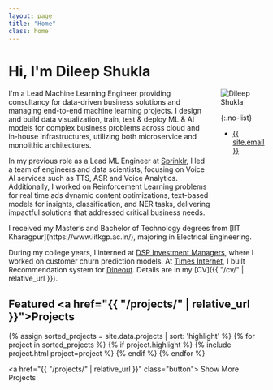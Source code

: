 ```yaml
---
layout: page
title: "Home"
class: home
---
```


# Hi, I'm Dileep Shukla

<div class="columns" markdown="1">

<div class="intro" markdown="1">
I'm a Lead Machine Learning Engineer providing consultancy for data-driven business solutions and managing end-to-end machine learning projects. I design and build data visualization, train, test & deploy ML & AI models for complex business problems across cloud and in-house infrastructures, utilizing both microservice and monolithic architectures.

In my previous role as a Lead ML Engineer at [Sprinklr](https://www.sprinklr.com/), I led a team of engineers and data scientists, focusing on Voice AI services such as TTS, ASR and Voice Analytics. Additionally, I worked on Reinforcement Learning problems for real time ads dynamic content optimizations, text-based models for insights, classification, and NER tasks, delivering impactful solutions that addressed critical business needs.

</div>

<div class="me" markdown="1">
<picture>
  <source srcset='/images/dileepshukla.webp' type='image/webp' />
  <img
    src='/images/dileepshukla.jpg'
    alt='Dileep Shukla'>
</picture>

{:.no-list}
* <a href="mailto:{{ site.email }}">{{ site.email }}</a>
</div>

</div>
I received my Master’s and Bachelor of Technology degrees from [IIT Kharagpur](https://www.iitkgp.ac.in/), majoring in Electrical Engineering.

During my college years, I interned at [DSP Investment Managers](https://www.dspim.com/), where I worked on customer churn prediction models. At [Times Internet](https://timesinternet.in/), I built Recommendation system for [Dineout](https://www.dineout.co.in). Details are in my [CV]({{ "/cv/" | relative_url }}).

## Featured <a href="{{ "/projects/" | relative_url }}">Projects</a>

<div class="featured-projects">
  {% assign sorted_projects = site.data.projects | sort: 'highlight' %}
  {% for project in sorted_projects %}
    {% if project.highlight %}
      {% include project.html project=project %}
    {% endif %}
  {% endfor %}
</div>

<a href="{{ "/projects/" | relative_url }}" class="button">
  <i class="fas fa-chevron-circle-right"></i>
  Show More Projects
</a>

<!-- ## Featured <a href="{{ "/publications/" | relative_url }}">Publications</a>

<div class="featured-publications">
  {% assign sorted_publications = site.publications | sort: 'year' | reverse %}
  {% for pub in sorted_publications %}
    {% if pub.highlight %}
      <a href="{{ pub.pdf }}" class="publication">
        <strong>{{ pub.title }}</strong>
        <span class="authors">{% for author in pub.authors %}{{ author }}{% unless forloop.last %}, {% endunless %}{% endfor %}</span>.
        <i>{% if pub.venue %}{{ pub.venue }}, {% endif %}{{ pub.year }}</i>.
        {% for award in pub.awards %}<br/><span class="award"><i class="fas fa-{% if award == "Best Paper Award" %}trophy{% else %}award{% endif %}" aria-hidden="true"></i> {{ award }}</span>{% endfor %}
      </a>
    {% endif %}
  {% endfor %}
</div>

<a href="{{ "/publications/" | relative_url }}" class="button">
  <i class="fas fa-chevron-circle-right"></i>
  Show All Publications
</a> -->
